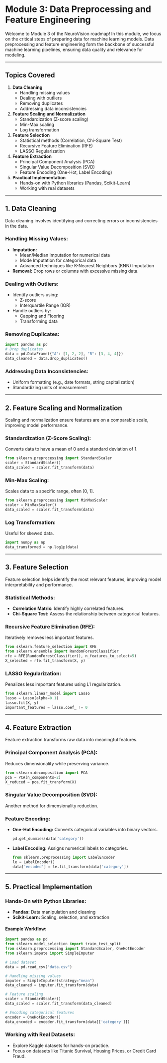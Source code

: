 # Module 3: Data Preprocessing and Feature Engineering

Welcome to Module 3 of the NeuroVision roadmap! In this module, we focus on the critical steps of preparing data for machine learning models. Data preprocessing and feature engineering form the backbone of successful machine learning pipelines, ensuring data quality and relevance for modeling.

---

## **Topics Covered**

1. **Data Cleaning**
    - Handling missing values
    - Dealing with outliers
    - Removing duplicates
    - Addressing data inconsistencies
2. **Feature Scaling and Normalization**
    - Standardization (Z-score scaling)
    - Min-Max scaling
    - Log transformation
3. **Feature Selection**
    - Statistical methods (Correlation, Chi-Square Test)
    - Recursive Feature Elimination (RFE)
    - LASSO Regularization
4. **Feature Extraction**
    - Principal Component Analysis (PCA)
    - Singular Value Decomposition (SVD)
    - Feature Encoding (One-Hot, Label Encoding)
5. **Practical Implementation**
    - Hands-on with Python libraries (Pandas, Scikit-Learn)
    - Working with real datasets

---

## **1. Data Cleaning**

Data cleaning involves identifying and correcting errors or inconsistencies in the data.

### Handling Missing Values:
- **Imputation:**
  - Mean/Median Imputation for numerical data
  - Mode Imputation for categorical data
  - Advanced techniques like K-Nearest Neighbors (KNN) Imputation
- **Removal:** Drop rows or columns with excessive missing data.

### Dealing with Outliers:
- Identify outliers using:
  - Z-score
  - Interquartile Range (IQR)
- Handle outliers by:
  - Capping and Flooring
  - Transforming data

### Removing Duplicates:
```python
import pandas as pd
# Drop duplicates
data = pd.DataFrame({"A": [1, 2, 2], "B": [3, 4, 4]})
data_cleaned = data.drop_duplicates()
```

### Addressing Data Inconsistencies:
- Uniform formatting (e.g., date formats, string capitalization)
- Standardizing units of measurement

---

## **2. Feature Scaling and Normalization**

Scaling and normalization ensure features are on a comparable scale, improving model performance.

### Standardization (Z-Score Scaling):
Converts data to have a mean of 0 and a standard deviation of 1.
```python
from sklearn.preprocessing import StandardScaler
scaler = StandardScaler()
data_scaled = scaler.fit_transform(data)
```

### Min-Max Scaling:
Scales data to a specific range, often [0, 1].
```python
from sklearn.preprocessing import MinMaxScaler
scaler = MinMaxScaler()
data_scaled = scaler.fit_transform(data)
```

### Log Transformation:
Useful for skewed data.
```python
import numpy as np
data_transformed = np.log1p(data)
```

---

## **3. Feature Selection**

Feature selection helps identify the most relevant features, improving model interpretability and performance.

### Statistical Methods:
- **Correlation Matrix:** Identify highly correlated features.
- **Chi-Square Test:** Assess the relationship between categorical features.

### Recursive Feature Elimination (RFE):
Iteratively removes less important features.
```python
from sklearn.feature_selection import RFE
from sklearn.ensemble import RandomForestClassifier
rfe = RFE(RandomForestClassifier(), n_features_to_select=5)
X_selected = rfe.fit_transform(X, y)
```

### LASSO Regularization:
Penalizes less important features using L1 regularization.
```python
from sklearn.linear_model import Lasso
lasso = Lasso(alpha=0.1)
lasso.fit(X, y)
important_features = lasso.coef_ != 0
```

---

## **4. Feature Extraction**

Feature extraction transforms raw data into meaningful features.

### Principal Component Analysis (PCA):
Reduces dimensionality while preserving variance.
```python
from sklearn.decomposition import PCA
pca = PCA(n_components=2)
X_reduced = pca.fit_transform(X)
```

### Singular Value Decomposition (SVD):
Another method for dimensionality reduction.

### Feature Encoding:
- **One-Hot Encoding:** Converts categorical variables into binary vectors.
  ```python
  pd.get_dummies(data['category'])
  ```
- **Label Encoding:** Assigns numerical labels to categories.
  ```python
  from sklearn.preprocessing import LabelEncoder
  le = LabelEncoder()
  data['encoded'] = le.fit_transform(data['category'])
  ```

---

## **5. Practical Implementation**

### Hands-On with Python Libraries:
- **Pandas:** Data manipulation and cleaning
- **Scikit-Learn:** Scaling, selection, and extraction

#### Example Workflow:
```python
import pandas as pd
from sklearn.model_selection import train_test_split
from sklearn.preprocessing import StandardScaler, OneHotEncoder
from sklearn.impute import SimpleImputer

# Load dataset
data = pd.read_csv("data.csv")

# Handling missing values
imputer = SimpleImputer(strategy="mean")
data_cleaned = imputer.fit_transform(data)

# Feature scaling
scaler = StandardScaler()
data_scaled = scaler.fit_transform(data_cleaned)

# Encoding categorical features
encoder = OneHotEncoder()
data_encoded = encoder.fit_transform(data[['category']])
```

### Working with Real Datasets:
- Explore Kaggle datasets for hands-on practice.
- Focus on datasets like Titanic Survival, Housing Prices, or Credit Card Fraud.
